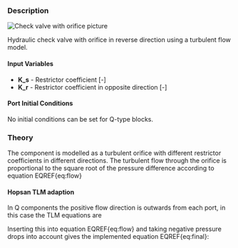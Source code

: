 ### Description
![Check valve with orifice picture](checkvalveorifice_user.svg)

Hydraulic check valve with orifice in reverse direction using a turbulent flow model.

#### Input Variables
* **K_s** - Restrictor coefficient [-]
* **K_r** - Restrictor coefficient in opposite direction [-]

#### Port Initial Conditions
No initial conditions can be set for Q-type blocks.

<!--- ### Tips--->

### Theory
The component is modelled as a turbulent orifice with different restrictor coefficients in different directions. The turbulent flow through the orifice is proportional to the square root of the pressure difference according to equation EQREF{eq:flow}
<!---EQUATION LABEL=eq:flow q_{2} =\begin{cases}K_s \sqrt{p_{1}-p_{2}}, & p_1 > p_2 \\K_r \sqrt{p_2-p_1}, & p_2 \le p_1\end{cases} --->

#### Hopsan TLM adaption
In Q components the positive flow direction is outwards from each port, in this case the TLM equations are
<!---EQUATION p_{1} = c_{1} + q_{1} Z_{c1} --->
<!---EQUATION p_{2} = c_{2} + q_{2} Z_{c2} --->
<!---EQUATION q_{1} = -q_{2} --->
Inserting this into equation EQREF{eq:flow} and taking negative pressure drops into account gives the implemented equation EQREF{eq:final}:

<!---EQUATION LABEL=eq:final q_2 = \begin{cases} K_s \left(\sqrt{c_1-c_2+\dfrac{(Z_{c1}+Z_{c2})^2K_s^2}{4}} - K_s\dfrac{Z_{c1}+Z_{c2}}{2}\right), & c_1 > c_2\\ K_r \left(\sqrt{c_1-c_2+\dfrac{(Z_{c1}+Z_{c2})^2K_s^2}{4}} - K_s\dfrac{Z_{c1}+Z_{c2}}{2}\right), & c_1 \le c_2 \end{cases} --->

